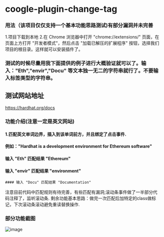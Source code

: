 # coogle-plugin-change-tag
### 用法（该项目仅仅支持一个基本功能思路测试)有部分漏洞并未完善
1.项目下载到本地
2.在 Chrome 浏览器中打开 "chrome://extensions/" 页面，在页面上方打开 "开发者模式"，然后点击 "加载已解压的扩展程序" 按钮，选择我们项目的根目录。这样就可以安装插件了。
### 测试的时候尽量用我下面提供的例子进行大概验证就可以了。输入："Eth","envir","Docu" 等文本独一无二的字符串就行了。不要输入标签类型的字符串。
## 测试网站地址
https://hardhat.org/docs
### 功能介绍(注意一定是英文网站)
 #### 1.匹配英文单词边界，插入到该单词前方，并且绑定了点击事件.
 #### 例如："Hardhat is a development environment for  Ethereum software" 
  #### 输入 "Eth" 匹配结果 "Ethereum"
  #### 输入 "envir" 匹配结果 "environment"
    #### 输入 "Docu" 匹配结果 "Documentation"
 注意目前代码中匹配规则有待完善，有些匹配有漏洞;滚动条事件做了一半部分代码注释了，监听滚动条.
 剩余功能基本思路：做完一次匹配后加特定的class做标记，下次滚动条滚动避免重读替换操作.
 ### 部分功能截图
 
![image](https://github.com/user-attachments/assets/335a4162-4acb-4241-b0b5-f031f1a575a1)


